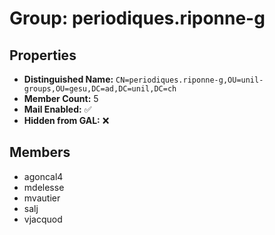 # Group: periodiques.riponne-g

## Properties

- **Distinguished Name:** `CN=periodiques.riponne-g,OU=unil-groups,OU=gesu,DC=ad,DC=unil,DC=ch`
- **Member Count:** 5
- **Mail Enabled:** ✅
- **Hidden from GAL:** ❌

## Members

- agoncal4
- mdelesse
- mvautier
- salj
- vjacquod
